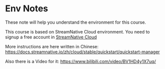 # Env Notes

These note will help you understand the environment for this course.

This course is based on StreamNative Cloud environment. You need to signup a free account in [StreamNative Cloud](https://console.cloud.streamnative.cn/?defaultMethod=signup)

More instructions are here written in Chinese:
https://docs.streamnative.io/zh/cloud/stable/quickstart/quickstart-manager

Also there is a Video for it:
https://www.bilibili.com/video/BV1HD4y1X7uq/
